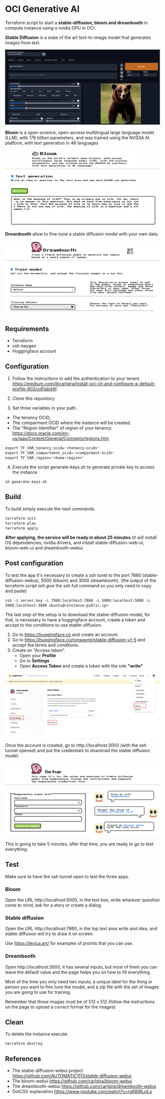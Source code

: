 # OCI Generative AI
Terraform script to start a **stable-diffusion, bloom and dreambooth** in compute instance using a nvidia GPU in OCI.

**Stable Diffusion** is a state of the art text-to-image model that generates images from text.

<img src="images/stable-diffusion-webui.jpg" />

**Bloom** is a open-science, open-access multilingual large language model (LLM), with 176 billion parameters, and was trained using the NVIDIA AI platform, with text generation in 46 languages

<img src="images/bloom-webui.jpg" />

**Dreambooth** allow to fine-tune a stable diffusion model with your own data.

<img src="images/dreambooth-webui.png" />

## Requirements

- Terraform
- ssh-keygen
- Huggingface account

## Configuration

1. Follow the instructions to add the authentication to your tenant https://medium.com/@carlgira/install-oci-cli-and-configure-a-default-profile-802cc61abd4f.

2. Clone this repository

3. Set three variables in your path. 
- The tenancy OCID, 
- The comparment OCID where the instance will be created.
- The "Region Identifier" of region of your tenancy. https://docs.oracle.com/en-us/iaas/Content/General/Concepts/regions.htm

```
export TF_VAR_tenancy_ocid='<tenancy-ocid>'
export TF_VAR_compartment_ocid='<comparment-ocid>'
export TF_VAR_region='<home-region>'
```

4. Execute the script generate-keys.sh to generate private key to access the instance
```
sh generate-keys.sh
```

## Build
To build simply execute the next commands. 
```
terraform init
terraform plan
terraform apply
```

**After applying, the service will be ready in about 25 minutes** (it will install OS dependencies, nvidia drivers, and install stable-diffusion-web-ui, bloom-web-ui and dreambooth-webui.

## Post configuration
To test the app it's necessary to create a ssh tunel to the port 7860 (stable-diffusion-webui), 5000 (bloom) and 3000 (dreambooth).  (the output of the terraform script will give the ssh full command so you only need to copy and paste)

```
ssh -i server.key -L 7860:localhost:7860 -L 5000:localhost:5000 -L 3000:localhost:3000 ubuntu@<instance-public-ip>
```

The last step of the setup is to download the stable-diffusion model, for that, is necessary to have a huggingface account, create a token and accept to the conditions to use stable-diffusion.

1. Go to https://huggingface.co and create an account.
2. Go to https://huggingface.co/runwayml/stable-diffusion-v1-5 and accept the terms and conditions.
3. Create an "Access token".
    - Open your **Profile**
    - Go to **Settings**
    - Open **Access Token** and create a token with the role **"write"**

<img src="images/huggingface-token.png" />

Once the account is created, go to http://localhost:3000 (with the ssh tunnel opened) and put the credentials to download the stable diffusion model.

<img src="images/setup-sd-model.png" />

This is going to take 5 minutes, after that time, you are ready to go to test everything.

## Test
Make sure to have the ssh tunnel open to test the three apps.

### Bloom
Open the URL http://localhost:5000, in the text box, write wharever question come to mind, ask for a story or create a dialog.

### Stable diffusion
Open the URL http://localhost:7860, in the top text area write and idea, and stable diffusion will try to draw it on screen. 

Use https://lexica.art/ for examples of promts that you can use.

### Dreambooth
Open http://localhost:3000, it has several inputs, but most of them you can leave the default value and the page helps you on how to fill everything. 

Most of the time you only need two inputs; a unique label for the thing or person you want to fine tune the model, and a zip file with the set of images you are going to use for training.

Remember that those images must be of 512 x 512 (follow the instructions on the page to upload a correct format for the images)

## Clean
To delete the instance execute.
```
terraform destroy
```

## References
- The stable-diffusion-webui project https://github.com/AUTOMATIC1111/stable-diffusion-webui
- The bloom-webui https://github.com/carlgira/bloom-webui 
- The dreambooth-webui https://github.com/carlgira/dreambooth-webui
- DotCSV explanation https://www.youtube.com/watch?v=rgKBjRLvjLs
